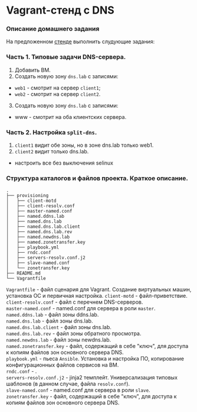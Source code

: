 # Vagrant-стенд c DNS

### Описание домашнего задания
На предложенном [стенде](https://github.com/erlong15/vagrant-bind) выполнить слудующие задания:
### Часть 1. Типовые задачи DNS-сервера.
1. Добавить ВМ.
2. Создать новую зону `dns.lab` с записями: 
- `web1` - смотрит на сервер `client1`;
- `web2` - смотрит на сервер `client2`.
3. Создать новую зону `dns.lab` с записями: 
- www - смотрит на оба клиентских сервера.

### Часть 2. Настройка `split-dns`.
1. `client1` видит обе зоны, но в зоне dns.lab только web1.
2. `client2` видит только dns.lab.
* настроить все без выключения selinux

### Структура каталогов и файлов проекта. Краткое описание.
```
.
├── provisioning
│   ├── client-motd
│   ├── client-resolv.conf
│   ├── master-named.conf
│   ├── named.ddns.lab
│   ├── named.dns.lab
│   ├── named.dns.lab.client
│   ├── named.dns.lab.rev
│   ├── named.newdns.lab
│   ├── named.zonetransfer.key
│   ├── playbook.yml
│   ├── rndc.conf
│   ├── servers-resolv.conf.j2
│   ├── slave-named.conf
│   └── zonetransfer.key
├── README.md
└── Vagrantfile
```
`Vagrantfile` - файл сценария для Vagrant. Создание виртуальных машин, установка ОС и первичная настройка.
`client-motd` - файл-приветствие. <br/>
`client-resolv.conf` - файл с перечнем DNS-серверов. <br/>
`master-named.conf` - named.conf для сервера в роли `master`. <br/>
`named.ddns.lab` - файл зоны ddns.lab. <br/>
`named.dns.lab` - файл зоны dns.lab. <br/>
`named.dns.lab.client` - файл зоны dns.lab. <br/>
`named.dns.lab.rev` - файл зоны обратного просмотра. <br/>
`named.newdns.lab` - файл зоны  newdns.lab. <br/>
`named.zonetransfer.key` - файл, содержащий в себе "ключ", для доступа к копиям файлов зон основного сервера DNS. <br/>
`playbook.yml` - пьеса `Ansible`. Установка и настройка ПО, копирование конфигурационных файлов сервисов на ВМ. <br/>
`rndc.conf` - . <br/>
`servers-resolv.conf.j2` - jinja2 темплейт. Универсализация типовых шаблонов (в данном случае, файла `resolv.conf`). <br/>
`slave-named.conf` - named.conf для сервера в роли `slave`. <br/>
`zonetransfer.key` - файл, содержащий в себе "ключ", для доступа к копиям файлов зон основного сервера DNS. <br/>








